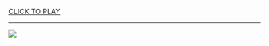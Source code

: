 
<a href="https://premium76.site?title=123_unblocked_games&ref=13M">CLICK TO PLAY</a></h3>
<hr>

<a href="https://premium76.site?title=123_unblocked_games&ref=13M"><img src="https://clearcache.store/games.png"></a>


